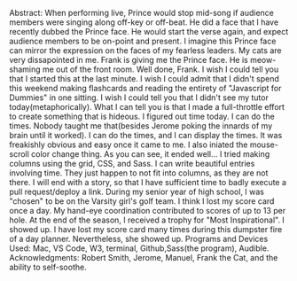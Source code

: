 Abstract:
When performing live, Prince would stop mid-song if audience members were singing along off-key or off-beat. He did a face that I have recently dubbed the Prince face. He would start the verse again, and expect audience members to be on-point and present. I imagine this Prince face can mirror the expression on the faces of my fearless leaders. My cats are very dissapointed in me. Frank is giving me the Prince face. He is meow-shaming me out of the front room. Well done, Frank. 
I wish I could tell you that I started this at the last minute. I wish I could admit that I didn't spend this weekend making flashcards and reading the entirety of "Javascript for Dummies" in one sitting. I wish I could tell you that I didn't see my tutor today(metaphorically). What I can tell you is that I made a full-throttle effort to create something that is hideous. I figured out time today. I can do the times. Nobody taught me that(besides Jerome poking the innards of my brain until it worked). I can do the times, and I can display the times. It was freakishly obvious and easy once it came to me. I also iniated the mouse-scroll color change thing. As you can see, it ended well...
I tried making columns using the grid, CSS, and Sass. I can write beautiful entries involving time. They just happen to not fit into columns, as they are not there. I will end with a story, so that I have sufficient time to badly execute a pull request/deploy a link.
During my senior year of high school, I was "chosen" to be on the Varsity girl's golf team. I think I lost my score card once a day. My hand-eye coordination contributed to scores of up to 13 per hole. At the end of the season, I received a trophy for "Most Inspirational". I showed up. I have lost my score card many times during this dumpster fire of a day planner. Nevertheless, she showed up. 
Programs and Devices Used: Mac, VS Code, W3, terminal, Github,Sass(the program), Audible.
Acknowledgments: Robert Smith, Jerome, Manuel, Frank the Cat, and the ability to self-soothe. 

